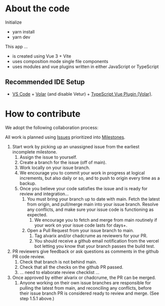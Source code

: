 # About the code

Initialize
* yarn install
* yarn dev

This app ... 
* is created using Vue 3 + Vite
* uses composition mode single file components
* uses modules and vue plugins written in either JavaScript or TypeScript

## Recommended IDE Setup

- [VS Code](https://code.visualstudio.com/) + [Volar](https://marketplace.visualstudio.com/items?itemName=Vue.volar) (and disable Vetur) + [TypeScript Vue Plugin (Volar)](https://marketplace.visualstudio.com/items?itemName=Vue.vscode-typescript-vue-plugin).

# How to contribute

We adopt the following collaboration process:

All work is planned using [Issues](https://github.com/alvarix/FLogger/issues) prioritized into [Milestones](https://github.com/alvarix/FLogger/milestones).

1) Start work by picking up an unassigned issue from the earliest incomplete milestone. 
   1) Assign the issue to yourself.
   2) Create a branch for the issue (off of main).
   3) Work locally on your issue branch.
   4) We encourage you to commit your work in progress at logical increments, but also daily or so, and to push to origin every time as a backup.
   5) Once you believe your code satisfies the issue and is ready for review and integration...
      1) You must bring your branch up to date with main. Fetch the latest from origin, and pull/merge main into your issue branch. Resolve any conflicts, and make sure your issue code is functioning as expected.
         1) We encourage you to fetch and merge from main routinely if your work on your issue code lasts for days+.
      2) Open a Pull Request from your issue branch to main. 
         1) Tag alvarix and/or chadcrume as reviewers for your PR.
         2) You should receive a github email notification from the vercel bot letting you know that your branch passes the build test.
2) PR reviewers give feedback or ask questions as comments in the github PR code review.
   1) Check that branch is not behind main.
   2) Check that all the checks on the github PR passed.
   3) ... need to elaborate review checklist ...
3) Once approved by either alvarix or chadcrume, the PR can be merged.
   1) Anyone working on their own issue branches are responsible for pulling the latest from main, and reconciling any conflicts, before their issue branch PR is considered ready to review and merge. (See step 1.5.1 above.)

